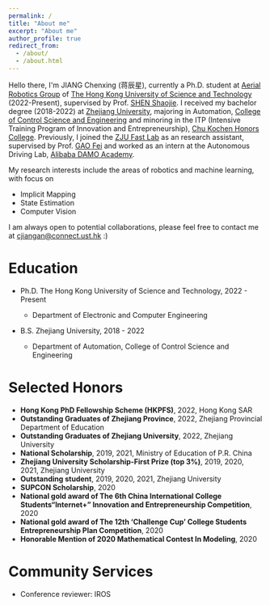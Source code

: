 ```yaml
---
permalink: /
title: "About me"
excerpt: "About me"
author_profile: true
redirect_from: 
  - /about/
  - /about.html
---
```


Hello there, I'm JIANG Chenxing (蒋辰星), currently a Ph.D. student at [Aerial Robotics Group](https://uav.hkust.edu.hk/) of [The Hong Kong University of Science and Technology](https://hkust.edu.hk/) (2022-Present), supervised by Prof. [SHEN Shaojie](https://scholar.google.com.hk/citations?user=u8Q0_xsAAAAJ&hl=zh-CN&oi=ao). I received my bachelor degree (2018-2022) at [Zhejiang University](https://www.zju.edu.cn/english/), majoring in Automation, [College of Control Science and Engineering](http://www.cse.zju.edu.cn/cseenglish/main.htm) and minoring in the ITP (Intensive Training Program of Innovation and Entrepreneurship), [Chu Kochen Honors College](http://ckc.zju.edu.cn/ckcen/). Previously, I joined the [ZJU Fast Lab](http://zju-fast.com/) as an research assistant, supervised by Prof. [GAO Fei](https://person.zju.edu.cn/fgaoaa) and worked as an intern at the Autonomous Driving Lab, [Alibaba DAMO Academy](https://damo.alibaba.com/).

My research interests include the areas of robotics and machine learning, with focus on 
* Implicit Mapping
* State Estimation
* Computer Vision

I am always open to potential collaborations, please feel free to contact me at <cjiangan@connect.ust.hk> :)

Education
======
* Ph.D. The Hong Kong University of Science and Technology, 2022 - Present
  * Department of Electronic and Computer Engineering

* B.S. Zhejiang University, 2018 - 2022
  * Department of Automation, College of Control Science and Engineering
  
Selected Honors
======
* **Hong Kong PhD Fellowship Scheme (HKPFS)**, 2022, Hong Kong SAR
* **Outstanding Graduates of Zhejiang Province**, 2022, Zhejiang Provincial Department of Education
* **Outstanding Graduates of Zhejiang University**, 2022, Zhejiang University
* **National Scholarship**, 2019, 2021, Ministry of Education of P.R. China
* **Zhejiang University Scholarship-First Prize (top 3%)**, 2019, 2020, 2021, Zhejiang University
* **Outstanding student**, 2019, 2020, 2021, Zhejiang University
* **SUPCON Scholarship**, 2020
* **National gold award of The 6th China International College Students“Internet+” Innovation and Entrepreneurship Competition**, 2020
* **National gold award of The 12th ‘Challenge Cup’ College Students Entrepreneurship Plan Competition**, 2020
* **Honorable Mention of 2020 Mathematical Contest In Modeling**, 2020

Community Services
======
* Conference reviewer: IROS
